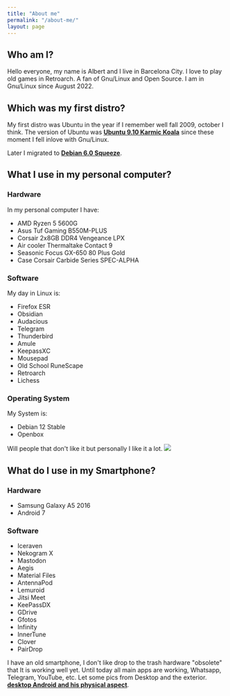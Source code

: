 ```yaml
---
title: "About me"
permalink: "/about-me/"
layout: page
---
```


## Who am I?

Hello everyone, my name is Albert and I live in Barcelona City. I love to play old games in Retroarch. A fan of Gnu/Linux and Open Source. I am in Gnu/Linux since August 2022.

## Which was my first distro?

My first distro was Ubuntu in the year if I remember well fall 2009, october I think. The version of Ubuntu was [**Ubuntu 9.10 Karmic Koala**](https://upload.wikimedia.org/wikipedia/commons/c/c8/Ubuntu_9.10.png) since these moment I fell inlove with Gnu/Linux.

Later I migrated to [**Debian 6.0 Squeeze**](https://upload.wikimedia.org/wikipedia/commons/0/0c/Debian_6.0.2.1.png).

## What I use in my personal computer?

### Hardware

In my personal computer I have:

- AMD Ryzen 5 5600G
- Asus Tuf Gaming B550M-PLUS
- Corsair 2x8GB DDR4 Vengeance LPX
- Air cooler Thermaltake Contact 9
- Seasonic Focus GX-650 80 Plus Gold
- Case Corsair Carbide Series SPEC-ALPHA

### Software

My day in Linux is:

- Firefox ESR
- Obsidian
- Audacious
- Telegram
- Thunderbird
- Amule
- KeepassXC
- Mousepad
- Old School RuneScape
- Retroarch
- Lichess

### Operating System

My System is:

- Debian 12 Stable
- Openbox

Will people that don't like it but personally I like it a lot. ![](https://files.catbox.moe/xtaqk9.png)

## What do I use in my Smartphone?

### Hardware

- Samsung Galaxy A5 2016
- Android 7

### Software

- Iceraven
- Nekogram X
- Mastodon
- Aegis
- Material Files
- AntennaPod
- Lemuroid
- Jitsi Meet
- KeePassDX
- GDrive
- Gfotos
- Infinity
- InnerTune
- Clover
- PairDrop

I have an old smartphone, I don't like drop to the trash hardware "obsolete" that It is working well yet. Until today all main apps are working, Whatsapp, Telegram, YouTube, etc. Let some pics from Desktop and the exterior. [**desktop Android and his physical aspect**](https://catbox.moe/c/vkffr8).
